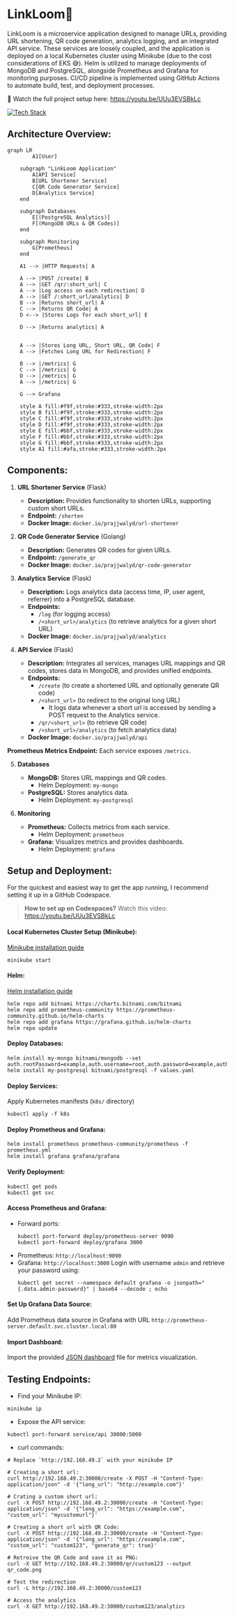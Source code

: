 # LinkLoom🔗

LinkLoom is a microservice application designed to manage URLs, providing URL shortening, QR code generation, analytics logging, and an integrated API service. These services are loosely coupled, and the application is deployed on a local Kubernetes cluster using Minikube (due to the cost considerations of EKS 😅). Helm is utilized to manage deployments of MongoDB and PostgreSQL, alongside Prometheus and Grafana for monitoring purposes. CI/CD pipeline is implemented using GitHub Actions to automate build, test, and deployment processes.

🎥 Watch the full project setup here: https://youtu.be/UUu3EVSBkLc

[![Tech Stack](https://skillicons.dev/icons?i=flask,python,go,postgres,mongodb,githubactions,docker,k8s,prometheus,grafana)](https://skillicons.dev)

## Architecture Overview:
```mermaid
graph LR
        A1[User]
    
    subgraph "LinkLoom Application"
        A[API Service]
        B[URL Shortener Service]
        C[QR Code Generator Service]
        D[Analytics Service]
    end
    
    subgraph Databases
        E[(PostgreSQL Analytics)]
        F[(MongoDB URLs & QR Codes)]
    end
    
    subgraph Monitoring
        G[Prometheus]
    end

    A1 --> |HTTP Requests| A

    A --> |POST /create| B
    A --> |GET /qr/:short_url| C
    A --> |Log access on each redirection| D
    A --> |GET /:short_url/analytics| D
    B --> |Returns short_url| A
    C --> |Returns QR Code| A
    D <--> |Stores Logs for each short_url| E

    D --> |Returns analytics| A
    

    A --> |Stores Long URL, Short URL, QR Code| F
    A --> |Fetches Long URL for Redirection| F

    B --> |/metrics| G
    C --> |/metrics| G
    D --> |/metrics| G
    A --> |/metrics| G

    G --> Grafana

    style A fill:#f9f,stroke:#333,stroke-width:2px
    style B fill:#f9f,stroke:#333,stroke-width:2px
    style C fill:#f9f,stroke:#333,stroke-width:2px
    style D fill:#f9f,stroke:#333,stroke-width:2px
    style E fill:#bbf,stroke:#333,stroke-width:2px
    style F fill:#bbf,stroke:#333,stroke-width:2px
    style G fill:#bbf,stroke:#333,stroke-width:2px
    style A1 fill:#afa,stroke:#333,stroke-width:2px

```

## Components:

1. **URL Shortener Service** (Flask)
   - **Description:** Provides functionality to shorten URLs, supporting custom short URLs.
   - **Endpoint:** `/shorten`
   - **Docker Image:** `docker.io/prajjwalyd/url-shortener`

2. **QR Code Generator Service** (Golang)
   - **Description:** Generates QR codes for given URLs.
   - **Endpoint:** `/generate_qr`
   - **Docker Image:** `docker.io/prajjwalyd/qr-code-generator`

3. **Analytics Service** (Flask)
   - **Description:** Logs analytics data (access time, IP, user agent, referrer) into a PostgreSQL database.
   - **Endpoints:** 
     - `/log` (for logging access)
     - `/<short_url>/analytics` (to retrieve analytics for a given short URL)
   - **Docker Image:** `docker.io/prajjwalyd/analytics`

4. **API Service** (Flask)
   - **Description:** Integrates all services, manages URL mappings and QR codes, stores data in MongoDB, and provides unified endpoints.
   - **Endpoints:** 
     - `/create` (to create a shortened URL and optionally generate QR code)
     - `/<short_url>` (to redirect to the original long URL)
        - It logs data whenever a short url is accessed by sending a POST request to the Analytics service. 
     - `/qr/<short_url>` (to retrieve QR code)
     - `/<short_url>/analytics` (to fetch analytics data)
   - **Docker Image:** `docker.io/prajjwalyd/api`

**Prometheus Metrics Endpoint:** Each service exposes `/metrics`.

5. **Databases**
   - **MongoDB:** Stores URL mappings and QR codes.
     - Helm Deployment: `my-mongo`
   - **PostgreSQL:** Stores analytics data.
     - Helm Deployment: `my-postgresql`

6. **Monitoring**
   - **Prometheus:** Collects metrics from each service.
     - Helm Deployment: `prometheus`
   - **Grafana:** Visualizes metrics and provides dashboards.
     - Helm Deployment: `grafana`
    


## Setup and Deployment:

For the quickest and easiest way to get the app running, I recommend setting it up in a GitHub Codespace. 

> **How to set up on Codespaces?**
> Watch this video: https://youtu.be/UUu3EVSBkLc


#### Local Kubernetes Cluster Setup (Minikube):
[Minikube installation guide](https://minikube.sigs.k8s.io/docs/start/)
   ```
   minikube start
   ```

#### Helm:
[Helm installation guide](https://helm.sh/docs/intro/install/)
```
helm repo add bitnami https://charts.bitnami.com/bitnami
helm repo add prometheus-community https://prometheus-community.github.io/helm-charts
helm repo add grafana https://grafana.github.io/helm-charts
helm repo update
```

#### Deploy Databases:
```
helm install my-mongo bitnami/mongodb --set auth.rootPassword=example,auth.username=root,auth.password=example,auth.database=url_db
helm install my-postgresql bitnami/postgresql -f values.yaml
```

#### Deploy Services:
Apply Kubernetes manifests (`k8s/` directory)
```
kubectl apply -f k8s
```

#### Deploy Prometheus and Grafana:
```
helm install prometheus prometheus-community/prometheus -f prometheus.yml
helm install grafana grafana/grafana
```

#### Verify Deployment:
```
kubectl get pods
kubectl get svc
```

#### Access Prometheus and Grafana:
- Forward ports:
    ```
    kubectl port-forward deploy/prometheus-server 9090
    kubectl port-forward deploy/grafana 3000
    ```
- Prometheus: `http://localhost:9090`
- Grafana: `http://localhost:3000`
    Login with username `admin` and retrieve your password using:
    ```
    kubectl get secret --namespace default grafana -o jsonpath="{.data.admin-password}" | base64 --decode ; echo
    ```

#### Set Up Grafana Data Source:
Add Prometheus data source in Grafana with URL `http://prometheus-server.default.svc.cluster.local:80`

#### Import Dashboard:
Import the provided [JSON dashboard](https://github.com/prajjwalyd/LinkLoom/blob/main/LinkLoom-grafana.json) file for metrics visualization.


## Testing Endpoints:
- Find your Minikube IP:
```
minikube ip
```
- Expose the API service:
```
kubectl port-forward service/api 30000:5000
```
- curl commands:
```
# Replace `http://192.168.49.2` with your minikube IP

# Creating a short url:
curl http://192.168.49.2:30000/create -X POST -H "Content-Type: application/json" -d '{"long_url": "http://example.com"}'

# Crating a custom short url:
curl -X POST http://192.168.49.2:30000/create -H "Content-Type: application/json" -d '{"long_url": "https://example.com", "custom_url": "mycustomurl"}'

# Creating a short url with QR Code:
curl -X POST http://192.168.49.2:30000/create -H "Content-Type: application/json" -d '{"long_url": "https://example.com", "custom_url": "custom123", "generate_qr": true}'

# Retreive the QR Code and save it as PNG:
curl -X GET http://192.168.49.2:30000/qr/custom123 --output qr_code.png

# Test the redirection
curl -L http://192.168.49.2:30000/custom123

# Access the analytics
curl -X GET http://192.168.49.2:30000/custom123/analytics
```
